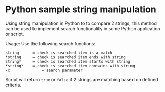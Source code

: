 # Python sample string manipulation

Using string manipulation in Python to to compare 2 strings, this method can be used to implement search functionality in some Python application or script.  

Usage:
Use the following search functions:
```
string 		= check is searched item is a match
*string 	= check is searched item ends with string
string* 	= check is searched item starts with string
*string* 	= check is searched item contains with string
-x              = search parameter
```

Script will return ``true`` or ``false`` if 2 strings are matching based on defined criteria.
